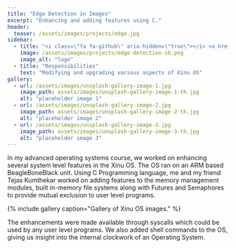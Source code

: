 ```yaml
---
title: "Edge Detection in Images"
excerpt: "Enhancing and adding features using C."
header:
  teaser: /assets/images/projects/edge.jpg
sidebar:
  - title: "<i class=\"fa fa-github\" aria-hidden=\"true\"></i> <a href=\"https://github.com/yashketkar/OS-P536-S17\">GitHub Repo</a>"
    image: /assets/images/projects/edge-detection-sb.png
    image_alt: "logo"
  - title: "Responsibilities"
    text: "Modifying and upgrading various aspects of Xinu OS"
gallery:
  - url: /assets/images/unsplash-gallery-image-1.jpg
    image_path: assets/images/unsplash-gallery-image-1-th.jpg
    alt: "placeholder image 1"
  - url: /assets/images/unsplash-gallery-image-2.jpg
    image_path: assets/images/unsplash-gallery-image-2-th.jpg
    alt: "placeholder image 2"
  - url: /assets/images/unsplash-gallery-image-3.jpg
    image_path: assets/images/unsplash-gallery-image-3-th.jpg
    alt: "placeholder image 3"
---
```

In my advanced operating systems course, we worked on enhancing several system level features in the Xinu OS. The OS ran on an ARM based BeagleBoneBlack unit. Using C Programming language, me and my friend Tejas Kumthekar worked on adding features to the memory management modules, built in-memory file systems along with Futures and Semaphores to provide mutual exclusion to user level programs.

{% include gallery caption="Gallery of Xinu OS images." %}

The enhancements were made available through syscalls which could be used by any user level programs. We also added shell commands to the OS, giving us insight into the internal clockwork of an Operating System.
